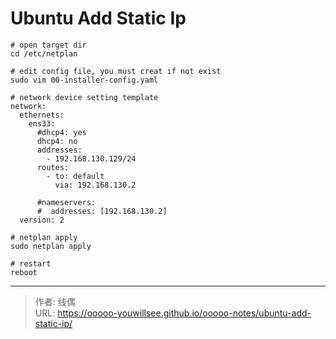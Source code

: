 # Ubuntu Add Static Ip




```shell
# open target dir
cd /etc/netplan

# edit config file, you must creat if not exist
sudo vim 00-installer-config.yaml

# network device setting template
network:
  ethernets:
    ens33:
      #dhcp4: yes
      dhcp4: no
      addresses:
        - 192.168.130.129/24
      routes:
        - to: default
          via: 192.168.130.2

      #nameservers:
      #  addresses: [192.168.130.2]
  version: 2
  
# netplan apply 
sudo netplan apply

# restart 
reboot 

```

---

> 作者: 线偶  
> URL: https://ooooo-youwillsee.github.io/ooooo-notes/ubuntu-add-static-ip/  


